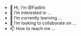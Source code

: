 - 👋 Hi, I’m @Fadlini
- 👀 I’m interested in ...
- 🌱 I’m currently learning ...
- 💞️ I’m looking to collaborate on ...
- 📫 How to reach me ...

<!---
Fadlini/Fadlini is a ✨ special ✨ repository because its `README.md` (this file) appears on your GitHub profile.
You can click the Preview link to take a look at your changes.
--->
